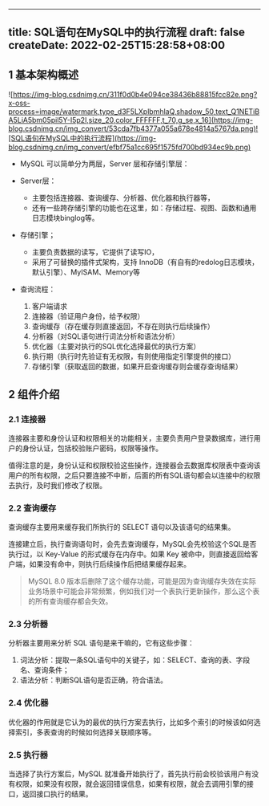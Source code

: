 
---
title: SQL语句在MySQL中的执行流程
draft: false
createDate: 2022-02-25T15:28:58+08:00
---

## 1 基本架构概述

![https://img-blog.csdnimg.cn/311f0d0b4e094ce38436b88815fcc82e.png?x-oss-process=image/watermark,type_d3F5LXplbmhlaQ,shadow_50,text_Q1NETiBA5LiA5bm05pil5Y-I5p2l,size_20,color_FFFFFF,t_70,g_se,x_16](https://img-blog.csdnimg.cn/img_convert/53cda7fb4377a055a678e4814a5767da.png)![SQL语句在MySQL中的执行流程](https://img-blog.csdnimg.cn/img_convert/efbf75a1cc695f1575fd700bd934ec9b.png)

- MySQL 可以简单分为两层，Server 层和存储引擎层：

- Server层：
  - 主要包括连接器、查询缓存、分析器、优化器和执行器等，
  - 还有一些跨存储引擎的功能也在这里，如：存储过程、视图、函数和通用日志模块binglog等。
- 存储引擎；
  - 主要负责数据的读写，它提供了读写IO，
  - 采用了可替换的插件式架构，支持 InnoDB（有自有的redolog日志模块，默认引擎）、MyISAM、Memory等
- 查询流程：
  1. 客户端请求
  2. 连接器（验证用户身份，给予权限）
  3. 查询缓存（存在缓存则直接返回，不存在则执行后续操作）
  4. 分析器（对SQL语句进行词法分析和语法分析）
  5. 优化器（主要对执行的SQL优化选择最优的执行方案）
  6. 执行期（执行时先验证有无权限，有则使用指定引擎提供的接口）
  7. 存储引擎（获取返回的数据，如果开启查询缓存则会缓存查询结果）

## 2 组件介绍

### 2.1 连接器

连接器主要和身份认证和权限相关的功能相关，主要负责用户登录数据库，进行用户的身份认证，包括校验账户密码，权限等操作。

值得注意的是，身份认证和权限校验这些操作，连接器会去数据库权限表中查询该用户的所有权限，之后只要连接不中断，后面的所有SQL语句都会以连接中的权限去执行，及时我们修改了权限。

### 2.2 查询缓存

查询缓存主要用来缓存我们所执行的 SELECT 语句以及该语句的结果集。

连接建立后，执行查询语句时，会先去查询缓存，MySQL会先校验这个SQL是否执行过，以 Key-Value 的形式缓存在内存中。如果 Key 被命中，则直接返回给客户端，如果没有命中，则执行后续操作后把结果缓存起来。

> MySQL 8.0 版本后删除了这个缓存功能，可能是因为查询缓存失效在实际业务场景中可能会非常频繁，例如我们对一个表执行更新操作，那么这个表的所有查询缓存都会失效。

### 2.3 分析器

分析器主要用来分析 SQL 语句是来干嘛的，它有这些步骤：

1. 词法分析：提取一条SQL语句中的关键子，如：SELECT、查询的表、字段名、查询条件；
2. 语法分析：判断SQL语句是否正确，符合语法。

### 2.4 优化器

优化器的作用就是它认为的最优的执行方案去执行，比如多个索引的时候该如何选择索引，多表查询的时候如何选择关联顺序等。

### 2.5 执行器

当选择了执行方案后，MySQL 就准备开始执行了，首先执行前会校验该用户有没有权限，如果没有权限，就会返回错误信息，如果有权限，就会去调用引擎的接口，返回接口执行的结果。